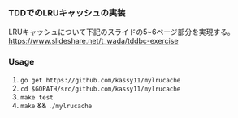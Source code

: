 ### TDDでのLRUキャッシュの実装

LRUキャッシュについて下記のスライドの5~6ページ部分を実現する。  
https://www.slideshare.net/t_wada/tddbc-exercise

### Usage
1. `go get https://github.com/kassy11/mylrucache`  
2. `cd $GOPATH/src/github.com/kassy11/mylrucache`
3. `make test`
4. `make` && `./mylrucache`


